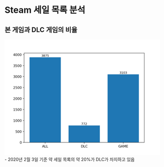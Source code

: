 # Steam 세일 목록 분석

## 본 게임과 DLC 게임의 비율
![ex_screenshot](../Img/DLC.png)
    - 2020년 2월 3일 기준 약 세일 목록의 약 20%가 DLC가 차지하고 있음

